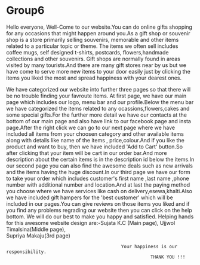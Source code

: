 # Group6
Hello everyone,
Well-Come to our website.You can do online gifts shopping for any occasions that might happen around you.As a gift shop or souvenir shop is a store primarily selling souvenirs, memorable and other items related to a particular topic or theme. The items we  often sell includes coffee mugs, self designed t-shirts, postcards, flowers,handmade collections and other souvenirs. Gift shops are normally found in areas visited by many tourists.And there are many gift stores near by us but we have come to serve more new items to your door easily just by clicking the items you liked the most and spread happiness with your dearest ones.

We have categorized our website into further three pages so that there will be no trouble finding your favroute items.
At first page, we have our main page which includes our logo, menu bar and our profile.Below the menu bar we have categorized the items  related to any ocassions,flowers,cakes and some special gifts.For the further more detail we have our contacts at the bottom of our main page and also have link to our facebook page and insta page.After the right click we can go to our next page where we have included all items from your choosen category and other available items along with details like  name of the items , price,colour.And if you like the product and  want to buy, then we have included 'Add to Cart' button.So after clicking that your item will be cart in our order bar.And more description about the certain items is in the description id below the items.In our second page you can also find the awesome deals such as new arrivals and the items having the huge discount.In our third page we have our form to take your order which includes customer's first name ,last name  ,phone number with additional number and location.And at last the paying method you choose where we have services like cash on delivery,esewa,khalti.Also we have included  gift hampers for the 'best customer' which will be included in our pages.You can give reviews on those items you liked and if you find any problems regrading our website then you can click on the help bottom.
We will do our best to make you happy and satisfied.
Helping hands for this awesome website design are:-Sujata K.C (Main page), 
                                                   Ujjwol Timalsina(Middle page),                                         
                                                   Supriya Makaju(3rd page)
                                                          
                                                          
                                                          
                                               Your happiness is our responsibility.
                                                          THANK YOU !!!
